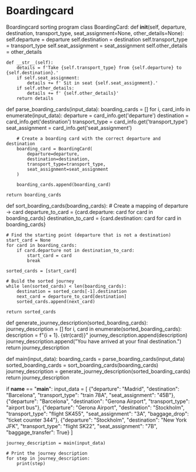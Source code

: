 # Boardingcard
Boardingcard sorting program
class BoardingCard:
    def __init__(self, departure, destination, transport_type, seat_assignment=None, other_details=None):
        self.departure = departure
        self.destination = destination
        self.transport_type = transport_type
        self.seat_assignment = seat_assignment
        self.other_details = other_details

    def __str__(self):
        details = f'Take {self.transport_type} from {self.departure} to {self.destination}.'
        if self.seat_assignment:
            details += f' Sit in seat {self.seat_assignment}.'
        if self.other_details:
            details += f' {self.other_details}'
        return details


def parse_boarding_cards(input_data):
    boarding_cards = []
    for i, card_info in enumerate(input_data):
        departure = card_info.get('departure')
        destination = card_info.get('destination')
        transport_type = card_info.get('transport_type')
        seat_assignment = card_info.get('seat_assignment')

        # Create a boarding card with the correct departure and destination
        boarding_card = BoardingCard(
            departure=departure,
            destination=destination,
            transport_type=transport_type,
            seat_assignment=seat_assignment
        )

        boarding_cards.append(boarding_card)

    return boarding_cards


def sort_boarding_cards(boarding_cards):
    # Create a mapping of departure -> card
    departure_to_card = {card.departure: card for card in boarding_cards}
    destination_to_card = {card.destination: card for card in boarding_cards}

    # Find the starting point (departure that is not a destination)
    start_card = None
    for card in boarding_cards:
        if card.departure not in destination_to_card:
            start_card = card
            break

    sorted_cards = [start_card]

    # Build the sorted journey
    while len(sorted_cards) < len(boarding_cards):
        destination = sorted_cards[-1].destination
        next_card = departure_to_card[destination]
        sorted_cards.append(next_card)

    return sorted_cards


def generate_journey_description(sorted_boarding_cards):
    journey_description = []
    for i, card in enumerate(sorted_boarding_cards):
        description = f"{i + 1}. {str(card)}"
        journey_description.append(description)
    journey_description.append("You have arrived at your final destination.")
    return journey_description


def main(input_data):
    boarding_cards = parse_boarding_cards(input_data)
    sorted_boarding_cards = sort_boarding_cards(boarding_cards)
    journey_description = generate_journey_description(sorted_boarding_cards)
    return journey_description


if __name__ == "__main__":
    input_data = [
        {"departure": "Madrid", "destination": "Barcelona", "transport_type": "train 78A", "seat_assignment": "45B"},
        {"departure": "Barcelona", "destination": "Gerona Airport", "transport_type": "airport bus"},
        {"departure": "Gerona Airport", "destination": "Stockholm", "transport_type": "flight SK455", "seat_assignment": "3A", "baggage_drop": "ticket counter 344"},
        {"departure": "Stockholm", "destination": "New York JFK", "transport_type": "flight SK22", "seat_assignment": "7B", "baggage_transfer": True}
    ]

    journey_description = main(input_data)

    # Print the journey description
    for step in journey_description:
        print(step)

